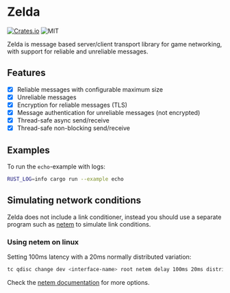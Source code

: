 # Zelda

[![Crates.io][crates_icon]][crates_link] ![MIT][license]

[crates_icon]: https://img.shields.io/crates/v/zelda.svg
[crates_link]: https://crates.io/crates/zelda/
[license]: https://img.shields.io/crates/l/zelda.svg?maxAge=2592000

Zelda is message based server/client transport library for game networking, with support for reliable and unreliable messages.

## Features
* [x] Reliable messages with configurable maximum size
* [x] Unreliable messages
* [x] Encryption for reliable messages (TLS)
* [x] Message authentication for unreliable messages (not encrypted)
* [x] Thread-safe async send/receive
* [x] Thread-safe non-blocking send/receive

## Examples

To run the `echo`-example with logs:
```bash
RUST_LOG=info cargo run --example echo
```

## Simulating network conditions 

Zelda does not include a link conditioner, instead you should use a separate program such as [netem](https://wiki.linuxfoundation.org/networking/netem) to simulate link conditions.

### Using netem on linux

Setting 100ms latency with a 20ms normally distributed variation:

```bash
tc qdisc change dev <interface-name> root netem delay 100ms 20ms distribution normal
```

Check the [netem documentation](https://wiki.linuxfoundation.org/networking/netem#packet_loss) for more options.